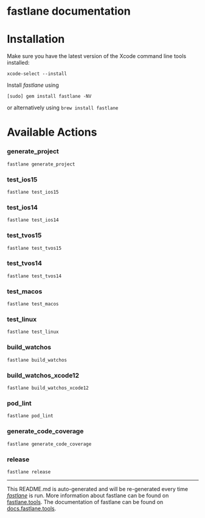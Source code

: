 fastlane documentation
================
# Installation

Make sure you have the latest version of the Xcode command line tools installed:

```
xcode-select --install
```

Install _fastlane_ using
```
[sudo] gem install fastlane -NV
```
or alternatively using `brew install fastlane`

# Available Actions
### generate_project
```
fastlane generate_project
```

### test_ios15
```
fastlane test_ios15
```

### test_ios14
```
fastlane test_ios14
```

### test_tvos15
```
fastlane test_tvos15
```

### test_tvos14
```
fastlane test_tvos14
```

### test_macos
```
fastlane test_macos
```

### test_linux
```
fastlane test_linux
```

### build_watchos
```
fastlane build_watchos
```

### build_watchos_xcode12
```
fastlane build_watchos_xcode12
```

### pod_lint
```
fastlane pod_lint
```

### generate_code_coverage
```
fastlane generate_code_coverage
```

### release
```
fastlane release
```


----

This README.md is auto-generated and will be re-generated every time [_fastlane_](https://fastlane.tools) is run.
More information about fastlane can be found on [fastlane.tools](https://fastlane.tools).
The documentation of fastlane can be found on [docs.fastlane.tools](https://docs.fastlane.tools).
